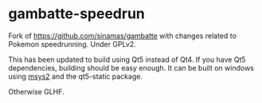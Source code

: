 # gambatte-speedrun

Fork of https://github.com/sinamas/gambatte with changes related to Pokemon speedrunning. Under GPLv2.

This has been updated to build using Qt5 instead of Qt4. If you have Qt5 dependencies, building should be easy enough. It can be built on windows using [msys2](https://msys2.github.io/) and the qt5-static package.

Otherwise GLHF.
